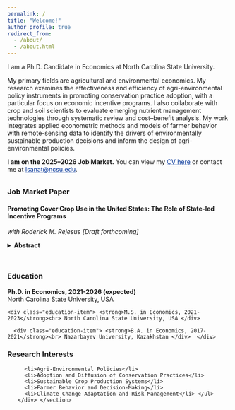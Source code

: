 ```yaml
---
permalink: /
title: "Welcome!"
author_profile: true
redirect_from: 
  - /about/
  - /about.html
---
```

  
I am a Ph.D. Candidate in Economics at North Carolina State University. 

My primary fields are agricultural and environmental economics. My research examines the effectiveness and efficiency of agri-environmental policy instruments in promoting conservation practice adoption, with a particular focus on economic incentive programs. I also collaborate with crop and soil scientists to evaluate emerging nutrient management technologies through systematic review and cost–benefit analysis. My work integrates applied econometric methods and models of farmer behavior with remote-sensing data to identify the drivers of environmentally sustainable production decisions and inform the design of agri-environmental policies.

<p><strong>I am on the 2025–2026 Job Market.</strong> You can view my <a href="https://lyazzatsanat.github.io/files/CV_Lyazzat_Sanat.pdf" style="color:#003399; text-decoration:underline;">CV here</a> or contact me at <a href="mailto:lsanat@ncsu.edu" style="color:#003399; text-decoration:underline;">lsanat@ncsu.edu</a>.</p>

<section style="margin-top: 2rem;">
  <h3 class="section-title">Job Market Paper</h3>
  
  <section class="paper-entry">
  <h4 class="paper-title">Promoting Cover Crop Use in the United States: The Role of State-led Incentive Programs</h4>
  <p class="paper-authors"><i>with Roderick M. Rejesus</i> <em>[Draft forthcoming]</em></p>

  <details>
    <summary style="cursor:pointer; font-weight:bold;">Abstract</summary>
    <p style="margin-top:8px;">
      This study examines the role of state-led conservation programs in promoting cover crop adoption in the United States (US). 
      Utilizing county-level satellite data on cover crop acres from 16 US states between 2005 and 2020, our study employs a 
      staggered difference-in-differences (DiD) framework to estimate the impacts of these programs on cover crop uptake. 
      The findings reveal that state programs significantly increase initial short-term adoption of cover crops. However, 
      there is evidence that the strong initial adoption impact of state programs is generally not sustained over the longer term 
      several years after the introduction of the state program. Bolstering state-level conservation programs offers a practical 
      pathway to accelerate cover crop adoption rates and meet environmental goals in the short term, especially since these 
      programs are flexibly designed and tailored to local needs. Nonetheless, program design adjustments or new policy instruments 
      may be needed to sustain further adoption over the long run.
    </p>
  </details>
</section>
</section>

<!-- Two-column layout for Education & Research Interests --> 
<section style="display: flex; flex-wrap: wrap; gap: 2em; margin-top: 2em;">
<!-- Education Column --> 
<div style="flex: 1; min-width: 350px;"> 
  <h3 class="section-title">Education</h3>
  
  <div class="education-item"> <strong>Ph.D. in Economics, 2021-2026 (expected)</strong><br> North Carolina State University, USA </div> 
   
    <div class="education-item"> <strong>M.S. in Economics, 2021-2023</strong><br> North Carolina State University, USA </div>  
    
      <div class="education-item"> <strong>B.A. in Economics, 2017-2021</strong><br> Nazarbayev University, Kazakhstan </div>  </div> 
  <!-- Research Interests Column --> 
  <div style="flex: 1; min-width: 350px;"> 
    <h3 class="section-title">Research Interests</h3> <ul> 
    
      <li>Agri-Environmental Policies</li> 
      <li>Adoption and Diffusion of Conservation Practices</li> 
      <li>Sustainable Crop Production Systems</li> 
      <li>Farmer Behavior and Decision-Making</li>
      <li>Climate Change Adaptation and Risk Management</li> </ul> </div> </section>
